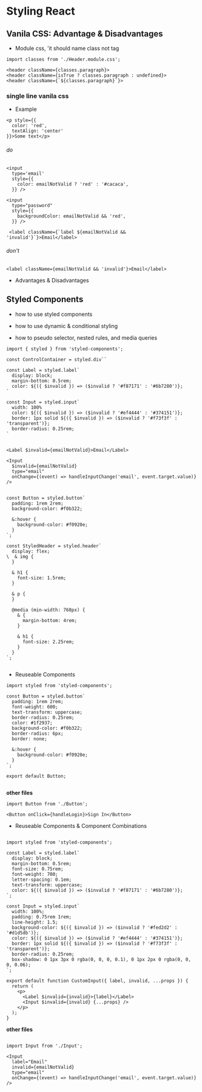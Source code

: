 # Styling React

## Vanila CSS: Advantage & Disadvantages

- Module css, 'it should name class not tag

```
import classes from './Header.module.css';

<header className={classes.paragraph}>
<header className={isTrue ? classes.paragraph : undefined}>
<header className={`${classes.paragraph}`}>
```

### single line vanila css

- Example

```
<p style={{
  color: 'red',
  textAlign: 'center'
}}>Some text</p>
```

###### do

```
<input
  type='email'
  style={{
    color: emailNotValid ? 'red' : '#cacaca',
  }} />
```

```
<input
  type="password"
  style={{
    backgroundColor: emailNotValid && 'red',
  }} />
```

```
 <label className={`label ${emailNotValid && 'invalid'}`}>Email</label>
```

###### don't

```
<label className={emailNotValid && 'invalid'}>Email</label>
```

- Advantages & Disadvantages

## Styled Components

- how to use styled components

- how to use dynamic & conditional styling

- how to pseudo selector, nested rules, and media queries

```
import { styled } from 'styled-components';

const ControlContainer = styled.div``

const Label = styled.label`
  display: block;
  margin-bottom: 0.5rem;
  color: ${({ $invalid }) => ($invalid ? '#f87171' : '#6b7280')};
`

const Input = styled.input`
  width: 100%
  color: ${({ $invalid }) => ($invalid ? '#ef4444' : '#374151')};
  border: 1px solid ${({ $invalid }) => ($invalid ? '#f73f3f' : 'transparent')};
  border-radius: 0.25rem;
`


<Label $invalid={emailNotValid}>Email</Label>

<Input
  $invalid={emailNotValid}
  type="email"
  onChange={(event) => handleInputChange('email', event.target.value)}
/>


const Button = styled.button`
  padding: 1rem 2rem;
  background-color: #f0b322;

  &:hover {
    background-color: #f0920e;
  }
`;

const StyledHeader = styled.header`
  display: flex;
\  & img {
  }

  & h1 {
    font-size: 1.5rem;
  }

  & p {
  }

  @media (min-width: 768px) {
    & {
      margin-bottom: 4rem;
    }

    & h1 {
      font-size: 2.25rem;
    }
  }
`;


```

- Reuseable Components

```
import styled from 'styled-components';

const Button = styled.button`
  padding: 1rem 2rem;
  font-weight: 600;
  text-transform: uppercase;
  border-radius: 0.25rem;
  color: #1f2937;
  background-color: #f0b322;
  border-radius: 6px;
  border: none;

  &:hover {
    background-color: #f0920e;
  }
`;

export default Button;


```

**other files**

```
import Button from './Button';

<Button onClick={handleLogin}>Sign In</Button>
```

- Reuseable Components & Component Combinations

```

import styled from 'styled-components';

const Label = styled.label`
  display: block;
  margin-bottom: 0.5rem;
  font-size: 0.75rem;
  font-weight: 700;
  letter-spacing: 0.1em;
  text-transform: uppercase;
  color: ${({ $invalid }) => ($invalid ? '#f87171' : '#6b7280')};
`;

const Input = styled.input`
  width: 100%;
  padding: 0.75rem 1rem;
  line-height: 1.5;
  background-color: ${({ $invalid }) => ($invalid ? '#fed2d2' : '#d1d5db')};
  color: ${({ $invalid }) => ($invalid ? '#ef4444' : '#374151')};
  border: 1px solid ${({ $invalid }) => ($invalid ? '#f73f3f' : 'transparent')};
  border-radius: 0.25rem;
  box-shadow: 0 1px 3px 0 rgba(0, 0, 0, 0.1), 0 1px 2px 0 rgba(0, 0, 0, 0.06);
`;

export default function CustomInput({ label, invalid, ...props }) {
  return (
    <p>
      <Label $invalid={invalid}>{label}</Label>
      <Input $invalid={invalid} {...props} />
    </p>
  );
}

```

**other files**

```

import Input from './Input';

<Input
  label="Email"
  invalid={emailNotValid}
  type="email"
  onChange={(event) => handleInputChange('email', event.target.value)}
/>

```
